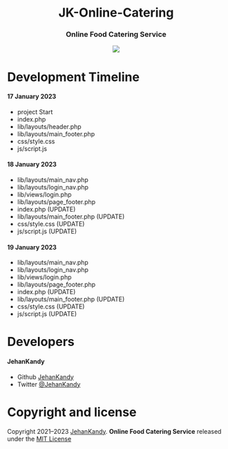 <h1 align="center">JK-Online-Catering</h1>
<h3 align="center">Online Food Catering Service</h3>

<p align="center"><img src="https://wakatime.com/badge/user/0ac30051-5698-4ae9-851e-7d4853d4aba7/project/445a548e-d717-4951-ac7b-5cb416e2ad33.svg"></p>

# Development Timeline

  <h4> 17 January 2023</h4>
  
  - project Start
  - index.php
  - lib/layouts/header.php
  - lib/layouts/main_footer.php
  - css/style.css
  - js/script.js
  

  <h4> 18 January 2023</h4>
  
  - lib/layouts/main_nav.php
  - lib/layouts/login_nav.php
  - lib/views/login.php
  - lib/layouts/page_footer.php
  - index.php (UPDATE)
  - lib/layouts/main_footer.php (UPDATE)
  - css/style.css (UPDATE)
  - js/script.js (UPDATE)
  
  <h4> 19 January 2023</h4>
  
  - lib/layouts/main_nav.php
  - lib/layouts/login_nav.php
  - lib/views/login.php
  - lib/layouts/page_footer.php
  - index.php (UPDATE)
  - lib/layouts/main_footer.php (UPDATE)
  - css/style.css (UPDATE)
  - js/script.js (UPDATE)
  


<h1>Developers</h1>
  <h4>JehanKandy</h4>

  - Github [JehanKandy](https://github.com/JehanKandy)
  - Twitter [@JehanKandy](https://twitter.com/jehankandy)
  
<h1>Copyright and license</h1>


Copyright 2021–2023 [JehanKandy](https://github.com/JehanKandy). <b>Online Food Catering Service</b> released under the [MIT License](https://github.com/JehanKandy/JK-Online-Catering-/blob/main/LICENSE)
